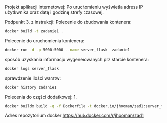 Projekt aplikacji internetowej:
Po uruchomieniu wyświetla adress IP użytkwnika oraz datę i godzinę strefy czasowej.

Podpunkt 3. z instrukcji:
Polecenie do zbudowania kontenera:
```sh
docker build -t zadanie1 .
```

Polecenie do uruchomienia kontenera:
```sh
docker run -d -p 5000:5000 --name server_flask  zadanie1
```

sposób uzyskania informacju wygenerowanych prz starcie kontenera:
```sh
docker logs server_flask
```

sprawdzenie ilości warstw:
```sh
docker history zadanie1
```


Polecenia do części dodatkowej:
1.
```sh
docker buildx build -q -f Dockerfile -t docker.io/jhooman/zad1:server_flask --platform linux/amd64,linux/arm64 --push .
```

Adres repozytorium docker
https://hub.docker.com/r/jhooman/zad1

